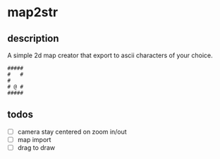 # map2str

## description
A simple 2d map creator that export to ascii characters of your choice.
```plaintext
#####
#   #
#
# @ #
#####
```

## todos
- [ ] camera stay centered on zoom in/out
- [ ] map import
- [ ] drag to draw